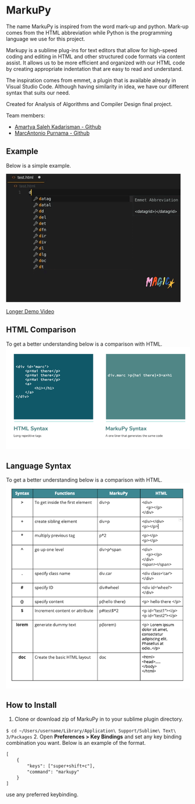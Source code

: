# MarkuPy
The name MarkuPy is inspired from the word mark-up and python. Mark-up comes from the HTML abbreviation while Python is the programming language we use for this project.

Markupy is a sublime plug-ins for text editors that allow for high-speed coding and editing in HTML and other structured code formats via content assist. It allows us to be more efficient and organized with our HTML code by creating appropriate indentation that are easy to read and understand.

The inspiration comes from emmet, a plugin that is available already in Visual Studio Code. Although having similarity in idea, we have our different syntax that suits our need.

Created for Analysis of Algorithms and Compiler Design final project.

Team members:
* [Amartya Saleh Kadarisman - Github](https://github.com/amartya18)
* [MarcAntonio Purnama - Github](https://github.com/marcantoniosmap)

## Example
Below is a simple example.

![demo](docs/demo.gif)

[Longer Demo Video](https://drive.google.com/file/d/1UGSovD3uagaxkWa0qcp_pNYbgIekuarx/view?usp=sharing)

## HTML Comparison
To get a better understanding below is a comparison with HTML.
![html vs markupy](docs/compare.png)

## Language Syntax
To get a better understanding below is a comparison with HTML.
![html vs markupy](docs/syntax.png)

## How to Install
1. Clone or download zip of MarkuPy in to your sublime plugin directory.

`$ cd ~/Users/username/Library/Application\ Support/Sublime\ Text\ 3/Packages`
2. Open **Preferences > Key Bindings** and set any key binding combination you want. Below is an example of the format.
```
[
    {
        "keys": ["super+shift+c"],
        "command": "markupy"
    }
]
```
use any preferred keybinding.
